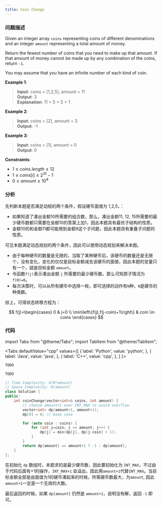 ```yaml
---
title: Coin Change
---
```


### 问题描述

Given an integer array `coins` representing coins of different denominations and an integer `amount` representing a total amount of money.

Return the fewest number of coins that you need to make up that amount. If that amount of money cannot be made up by any combination of the coins, return `-1`.

You may assume that you have an infinite number of each kind of coin.

**Example 1**:

> **Input**: coins = [1,2,5], amount = 11  
> **Output**: 3  
> **Explanation**: 11 = 5 + 5 + 1

**Example 2**:

> **Input**: coins = [2], amount = 3  
> **Output**: -1

**Example 3**:

> **Input**: coins = [1], amount = 0  
> **Output**: 0

**Constraints**:

* $1 \leq coins.length \leq 12$
* $1 \leq coins[i] \leq 2^{31} - 1$
* $0 \leq amount \leq 10^4$

### 分析

先判断本题是否满足动规的两个条件，假设硬币面值为 1,2,5，：

* 如果知道了凑出金额10所需要的组合数，那么，凑出金额11, 12, 15所需要的最少硬币数都只需要在金额10的答案上加1，因此本题具有最优子结构的性质。
* 金额10的和金额11都可能用到金额9这个子问题，因此本题具有重叠子问题的性质。

可见本题满足动态规划的两个条件，因此可以使用动态规划来解决本题。

* 由于每种硬币的数量是无限的，当取了某种硬币后，该硬币的数量还是无限个，没有变化，变化的仅仅是目标金额减去该硬币的面值，因此本题的变量只有一个，就是目标金额 `amount`。
* 令函数`f(j)`表示凑出金额 `j` 所需要的最少硬币数，那么可知原子情况为 `f(0)=0`。
* 每次决策时，可以从所有硬币中选择一枚，即可选择的动作有`N`种，`N`是硬币的种类数。

综上，可得状态转移方程为：

$$
f(j)=\begin{cases}
0 & j=0 \\
\min\left\{f(j),f(j-coin)+1\right\} & coin \in coins
\end{cases}
$$

### 代码

import Tabs from "@theme/Tabs";
import TabItem from "@theme/TabItem";

<Tabs
defaultValue="cpp"
values={[
{ label: 'Python', value: 'python', },
{ label: 'Java', value: 'java', },
{ label: 'C++', value: 'cpp', },
]
}>
<TabItem value="python">

```python
TODO
```

</TabItem>
<TabItem value="java">

```java
TODO
```

</TabItem>
<TabItem value="cpp">

```cpp
// Time Complexity: O(N*amount)
// Space Complexity: O(amount)
class Solution {
public:
    int coinChange(vector<int>& coins, int amount) {
        // choose amount+1 over INT_MAX to avoid overflow
        vector<int> dp(amount+1, amount+1);
        dp[0] = 0; // base case

        for (auto coin : coins) {
            for (int j=coin; j <= amount; j++) {
                dp[j] = min(dp[j], dp[j-coin] + 1);
            }
        }
        return dp[amount] == amount+1 ? -1 : dp[amount];
    }
};
```

</TabItem>
</Tabs>

在初始化 `dp` 数组时，本题求的是最少硬币数，因此要初始化为 `INT_MAX`，不过由于代码后面有+1的操作，`INT_MAX+1` 会溢出，因此用`amount+1`代替`INT_MAX`。当目标金额全部是由面值为1的硬币凑起来的时候，所需硬币数最大，为`amount`, 因此`amount+1`一定是一个无效的大数。

最后返回的时候，如果 `dp[amount]` 仍然是 `amount+1`，说明没有解，返回 `-1` 即可。
